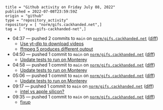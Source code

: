 ```
title = "Github activity on Friday July 08, 2022"
published = 2022-07-08T23:59:59Z
origin = "github"
type = "repository_activity"
repository = [ "norm/gifs.cackhanded.net",]
tag = [ "repo-gifs-cackhanded-net",]
```

* 04:37 — pushed 2 commits to `main` on [`norm/gifs.cackhanded.net`](https://github.com/norm/gifs.cackhanded.net) ([diff](https://github.com/norm/gifs.cackhanded.net/compare/c1b14e91e128f9462903447ddd7d274be2fe8012..dd02efcb903429912c5dd9c32da9a4df08f2763d))
  * [Use yt-dlp to download videos](https://github.com/norm/gifs.cackhanded.net/commit/83b5cfb0d5def2eb471c7a177cfc377bbf5e9e6b)
  * [ffmpeg 5 produces different output](https://github.com/norm/gifs.cackhanded.net/commit/dd02efcb903429912c5dd9c32da9a4df08f2763d)
* 04:50 — pushed 1 commit to `main` on [`norm/gifs.cackhanded.net`](https://github.com/norm/gifs.cackhanded.net) ([diff](https://github.com/norm/gifs.cackhanded.net/compare/dd02efcb903429912c5dd9c32da9a4df08f2763d..86cbf7cec6e779c3361201703ad98c5b45766b84))
  * [Update tests to run on Monterey](https://github.com/norm/gifs.cackhanded.net/commit/86cbf7cec6e779c3361201703ad98c5b45766b84)
* 04:58 — pushed 1 commit to `main` on [`norm/gifs.cackhanded.net`](https://github.com/norm/gifs.cackhanded.net) ([diff](https://github.com/norm/gifs.cackhanded.net/compare/86cbf7cec6e779c3361201703ad98c5b45766b84..0fefc415e74196a51209054fa28967c9c6715471))
  * [Update tests to run on Monterey](https://github.com/norm/gifs.cackhanded.net/commit/0fefc415e74196a51209054fa28967c9c6715471)
* 05:06 — pushed 1 commit to `main` on [`norm/gifs.cackhanded.net`](https://github.com/norm/gifs.cackhanded.net) ([diff](https://github.com/norm/gifs.cackhanded.net/compare/0fefc415e74196a51209054fa28967c9c6715471..5394f22542a28c8c4f6fd7950e03d6c6d0ac0911))
  * [Update tests to run on Monterey](https://github.com/norm/gifs.cackhanded.net/commit/5394f22542a28c8c4f6fd7950e03d6c6d0ac0911)
* 09:17 — pushed 1 commit to `main` on [`norm/gifs.cackhanded.net`](https://github.com/norm/gifs.cackhanded.net) ([diff](https://github.com/norm/gifs.cackhanded.net/compare/5394f22542a28c8c4f6fd7950e03d6c6d0ac0911..089d1b05e58572fb1a54ada21d37cd73415d0cf2))
  * [intel vs apple silicon?](https://github.com/norm/gifs.cackhanded.net/commit/089d1b05e58572fb1a54ada21d37cd73415d0cf2)
* 09:35 — pushed 1 commit to `main` on [`norm/gifs.cackhanded.net`](https://github.com/norm/gifs.cackhanded.net) ([diff](https://github.com/norm/gifs.cackhanded.net/compare/089d1b05e58572fb1a54ada21d37cd73415d0cf2..cc63299e257cbbf43474b4206b7c66b886c3c26f))
  * [fixup](https://github.com/norm/gifs.cackhanded.net/commit/cc63299e257cbbf43474b4206b7c66b886c3c26f)
